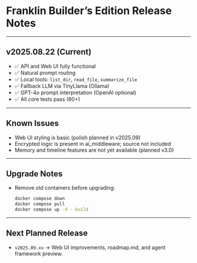 # Franklin Builder’s Edition Release Notes

---

## v2025.08.22 (Current)

- ✅ API and Web UI fully functional
- ✅ Natural prompt routing
- ✅ Local tools: `list_dir`, `read_file`, `summarize_file`
- ✅ Fallback LLM via TinyLlama (Ollama)
- ✅ GPT-4o prompt interpretation (OpenAI optional)
- ✅ All core tests pass (60+)

---

## Known Issues
- Web UI styling is basic (polish planned in v2025.09)
- Encrypted logic is present in ai_middleware; source not included
- Memory and timeline features are not yet available (planned v3.0)

---

## Upgrade Notes
- Remove old containers before upgrading:
  ```bash
  docker compose down
  docker compose pull
  docker compose up -d --build
  ```

---

## Next Planned Release
- `v2025.09.xx` → Web UI improvements, roadmap.md, and agent framework preview.
